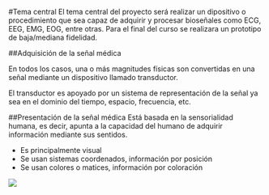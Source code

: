 #Tema central
El tema central del proyecto será realizar un dipositivo o procedimiento que sea capaz de adquirir y procesar bioseñales como ECG, EEG, EMG, EOG, entre otras. Para el final del curso se realizara un prototipo de baja/mediana fidelidad.

##Adquisición de la señal médica

En todos los casos, una o más magnitudes físicas son convertidas en una señal mediante un dispositivo llamado transductor. 

El transductor es apoyado por un sistema de representación de la señal ya sea en el dominio del tiempo, espacio, frecuencia, etc. 

##Presentación de la señal médica
Está basada en la sensorialidad humana, es decir, apunta a la capacidad del humano de adquirir información mediante sus sentidos.
- Es principalmente visual
- Se usan sistemas coordenados, información por posición
- Se usan colores o matices, información por coloración

![](https://www.webconsultas.com/sites/default/files/styles/wch_image_schema/public/temas/electrocardiograma_1.jpg)
